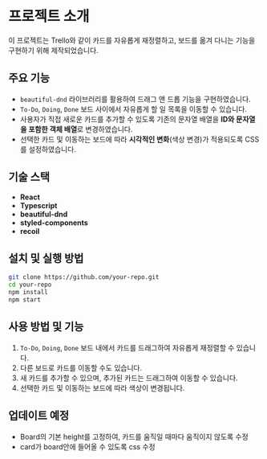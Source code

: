 # 프로젝트 소개

이 프로젝트는 Trello와 같이 카드를 자유롭게 재정렬하고, 보드를 옮겨 다니는 기능을 구현하기 위해 제작되었습니다.

## 주요 기능

- `beautiful-dnd` 라이브러리를 활용하여 드래그 앤 드롭 기능을 구현하였습니다.
- `To-Do`, `Doing`, `Done` 보드 사이에서 자유롭게 할 일 목록을 이동할 수 있습니다.
- 사용자가 직접 새로운 카드를 추가할 수 있도록 기존의 문자열 배열을 **ID와 문자열을 포함한 객체 배열**로 변경하였습니다.
- 선택한 카드 및 이동하는 보드에 따라 **시각적인 변화**(색상 변경)가 적용되도록 CSS를 설정하였습니다.

## 기술 스택

- **React**
- **Typescript**
- **beautiful-dnd**
- **styled-components**
- **recoil**

## 설치 및 실행 방법

```bash
git clone https://github.com/your-repo.git
cd your-repo
npm install
npm start
```

## 사용 방법 및 기능

1. `To-Do`, `Doing`, `Done` 보드 내에서 카드를 드래그하여 자유롭게 재정렬할 수 있습니다.
2. 다른 보드로 카드를 이동할 수도 있습니다.
3. 새 카드를 추가할 수 있으며, 추가된 카드는 드래그하여 이동할 수 있습니다.
4. 선택한 카드 및 이동하는 보드에 따라 색상이 변경됩니다.

## 업데이트 예정

- Board의 기본 height를 고정하여, 카드를 움직일 때마다 움직이지 않도록 수정
- card가 board안에 들어올 수 있도록 css 수정
